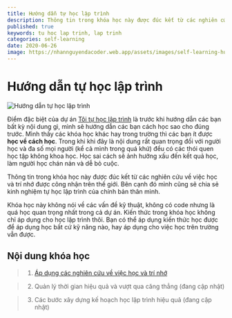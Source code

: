 ```yaml
---
title: Hướng dẫn tự học lập trình
description: Thông tin trong khóa học này được đúc kết từ các nghiên cứu về việc học và trí nhớ được công nhận trên thế giới. Bên cạnh đó mình cũng sẽ chia sẻ kinh nghiệm tự học lập trình của chính bản thân mình.
published: true
keywords: tu hoc lap trinh, lap trinh
categories: self-learning
date: 2020-06-26
image: https://nhannguyendacoder.web.app/assets/images/self-learning-huong-dan-tu-hoc-lap-trinh/huong-dan-tu-hoc-lap-trinh.jpg
---
```


# Hướng dẫn tự học lập trình

![Hướng dẫn tự học lập trình][thumbnail]

Điểm đặc biệt của dự án [Tôi tự học lập trình][tthlt] là trước khi hướng dẫn các bạn bất kỳ nội dung gì, mình sẽ hướng dẫn các bạn cách học sao cho đúng trước. Mình thấy các khóa học khác hay trong trường thì các bạn ít được **học về cách học**. Trong khi khi đây là nội dung rất quan trọng đối với người học và đa số mọi người (kể cả mình trong quá khứ) đều có các thói quen học tập không khoa học. Học sai cách sẽ ảnh hưởng xấu đến kết quả học, làm người học chán nản và dễ bỏ cuộc.

Thông tin trong khóa học này được đúc kết từ các nghiên cứu về việc học và trí nhớ được công nhận trên thế giới. Bên cạnh đó mình cũng sẽ chia sẻ kinh nghiệm tự học lập trình của chính bản thân mình.

Khóa học này không nói về các vấn đề kỹ thuật, không có code nhưng là quá học quan trọng nhất trong cả dự án. Kiến thức trong khóa học không chỉ áp dụng cho học lập trình thôi. Bạn có thể áp dụng kiến thức học được để áp dụng học bất cứ kỹ năng nào, hay áp dụng cho việc học trên trường vẫn được.

## Nội dung khóa học

> 1. [Áp dụng các nghiên cứu về việc học và trí nhớ][bai-1]

> 2. Quản lý thời gian hiệu quả và vượt qua căng thẳng (đang cập nhật)

> 3. Các bước xây dựng kế hoạch học lập trình hiệu quả (đang cập nhật)


[bai-1]: https://nhannguyendacoder.web.app/blog/self-learning-ap-dung-cac-nghien-cuu-ve-viec-hoc-va-tri-nho?s=blog
[tthlt]: https://nhannguyendacoder.web.app/blog/self-learning-gioi-thieu-du-an-toi-tu-hoc-lap-trinh?s=blog
[thumbnail]: ../assets/images/self-learning-huong-dan-tu-hoc-lap-trinh/huong-dan-tu-hoc-lap-trinh.jpg

